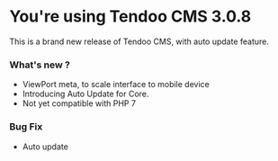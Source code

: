 # You're using Tendoo CMS 3.0.8
This is a brand new release of Tendoo CMS, with auto update feature.

### What's new ?

- ViewPort meta, to scale interface to mobile device
- Introducing Auto Update for Core.
- Not yet compatible with PHP 7

### Bug Fix
- Auto update